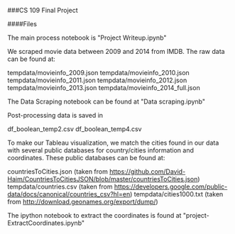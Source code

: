 ###CS 109 Final Project

####Files

The main process notebook is "Project Writeup.ipynb"

We scraped movie data between 2009 and 2014 from IMDB. The raw data can be found at:

tempdata/movieinfo_2009.json
tempdata/movieinfo_2010.json
tempdata/movieinfo_2011.json
tempdata/movieinfo_2012.json
tempdata/movieinfo_2013.json
tempdata/movieinfo_2014_full.json


The Data Scraping notebook can be found at "Data scraping.ipynb"

Post-processing data is saved in

df_boolean_temp2.csv
df_boolean_temp4.csv

To make our Tableau visualization, we match the cities found in our data with several public databases for country/cities information and coordinates. These public databases can be found at:

countriesToCities.json    (taken from https://github.com/David-Haim/CountriesToCitiesJSON/blob/master/countriesToCities.json)
tempdata/countries.csv    (taken from https://developers.google.com/public-data/docs/canonical/countries_csv?hl=en)
tempdata/cities1000.txt   (taken from http://download.geonames.org/export/dump/)


The ipython notebook to extract the coordinates is found at "project-ExtractCoordinates.ipynb"

